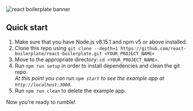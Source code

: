 <img src="https://raw.githubusercontent.com/react-boilerplate/react-boilerplate-brand/master/assets/banner-metal-optimized.jpg" alt="react boilerplate banner" align="center" />

<br />

## Quick start

1.  Make sure that you have Node.js v8.15.1 and npm v5 or above installed.
2.  Clone this repo using `git clone --depth=1 https://github.com/react-boilerplate/react-boilerplate.git <YOUR_PROJECT_NAME>`
3.  Move to the appropriate directory: `cd <YOUR_PROJECT_NAME>`.<br />
4.  Run `npm run setup` in order to install dependencies and clean the git repo.<br />
    _At this point you can run `npm start` to see the example app at `http://localhost:3000`._
5.  Run `npm run clean` to delete the example app.

Now you're ready to rumble!
